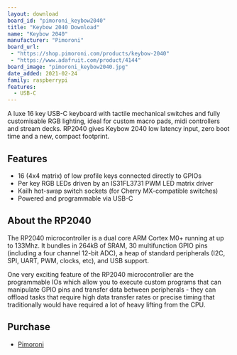 ```yaml
---
layout: download
board_id: "pimoroni_keybow2040"
title: "Keybow 2040 Download"
name: "Keybow 2040"
manufacturer: "Pimoroni"
board_url:
 - "https://shop.pimoroni.com/products/keybow-2040"
 - "https://www.adafruit.com/product/4144"
board_image: "pimoroni_keybow2040.jpg"
date_added: 2021-02-24
family: raspberrypi
features:
  - USB-C
---
```


A luxe 16 key USB-C keyboard with tactile mechanical switches and fully customisable RGB lighting, ideal for custom macro pads, midi controllers and stream decks. RP2040 gives Keybow 2040 low latency input, zero boot time and a new, compact footprint.

## Features
* 16 (4x4 matrix) of low profile keys connected directly to GPIOs
* Per key RGB LEDs driven by an IS31FL3731 PWM LED matrix driver
* Kailh hot-swap switch sockets (for Cherry MX-compatible switches)
* Powered and programmable via USB-C

## About the RP2040
The RP2040 microcontroller is a dual core ARM Cortex M0+ running at up to 133Mhz. It bundles in 264kB of SRAM, 30 multifunction GPIO pins (including a four channel 12-bit ADC), a heap of standard peripherals (I2C, SPI, UART, PWM, clocks, etc), and USB support.

One very exciting feature of the RP2040 microcontroller are the programmable IOs which allow you to execute custom programs that can manipulate GPIO pins and transfer data between peripherals - they can offload tasks that require high data transfer rates or precise timing that traditionally would have required a lot of heavy lifting from the CPU.

## Purchase
* [Pimoroni](https://shop.pimoroni.com/products/keybow-2040)
